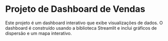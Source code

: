 # Projeto de Dashboard de Vendas

Este projeto é um dashboard interativo que exibe visualizações de dados. O dashboard é construído usando a biblioteca Streamlit e inclui gráficos de dispersão e um mapa interativo.

